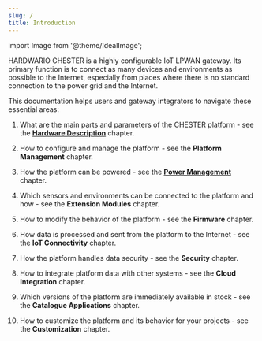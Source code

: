 ```yaml
---
slug: /
title: Introduction
---
```

import Image from '@theme/IdealImage';

HARDWARIO CHESTER is a highly configurable IoT LPWAN gateway. Its primary function is to connect as many devices and environments as possible to the Internet, especially from places where there is no standard connection to the power grid and the Internet.

This documentation helps users and gateway integrators to navigate these essential areas:

1. What are the main parts and parameters of the CHESTER platform - see the [**Hardware Description**](category/hardware-description) chapter.

1. How to configure and manage the platform - see the **Platform Management** chapter.

1. How the platform can be powered - see the [**Power Management**](power-management) chapter.

1. Which sensors and environments can be connected to the platform and how - see the **Extension Modules** chapter.

1. How to modify the behavior of the platform - see the **Firmware** chapter.

1. How data is processed and sent from the platform to the Internet - see the **IoT Connectivity** chapter.

1. How the platform handles data security - see the **Security** chapter.

1. How to integrate platform data with other systems - see the **Cloud Integration** chapter.

1. Which versions of the platform are immediately available in stock - see the **Catalogue Applications** chapter.

1. How to customize the platform and its behavior for your projects - see the **Customization** chapter.
